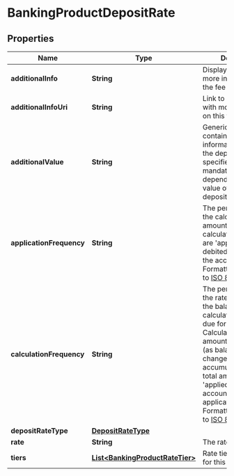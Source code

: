 
# BankingProductDepositRate

## Properties
Name | Type | Description | Notes
------------ | ------------- | ------------- | -------------
**additionalInfo** | **String** | Display text providing more information on the fee |  [optional]
**additionalInfoUri** | **String** | Link to a web page with more information on this fee |  [optional]
**additionalValue** | **String** | Generic field containing additional information relevant to the depositRateType specified. Whether mandatory or not is dependent on the value of depositRateType |  [optional]
**applicationFrequency** | **String** | The period after which the calculated amount(s) (see calculationFrequency) are &#39;applied&#39; (i.e. debited or credited) to the account. Formatted according to [ISO 8601 Durations](https://en.wikipedia.org/wiki/ISO_8601#Durations) |  [optional]
**calculationFrequency** | **String** | The period after which the rate is applied to the balance to calculate the amount due for the period. Calculation of the amount is often daily (as balances may change) but accumulated until the total amount is &#39;applied&#39; to the account (see applicationFrequency). Formatted according to [ISO 8601 Durations](https://en.wikipedia.org/wiki/ISO_8601#Durations) |  [optional]
**depositRateType** | [**DepositRateType**](DepositRateType.md) |  | 
**rate** | **String** | The rate to be applied | 
**tiers** | [**List&lt;BankingProductRateTier&gt;**](BankingProductRateTier.md) | Rate tiers applicable for this rate |  [optional]



